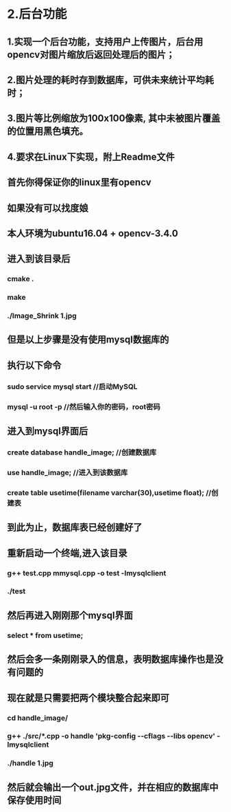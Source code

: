 # 2.后台功能

## 1.实现一个后台功能，支持用户上传图片，后台用opencv对图片缩放后返回处理后的图片；
## 2.图片处理的耗时存到数据库，可供未来统计平均耗时；
## 3.图片等比例缩放为100x100像素, 其中未被图片覆盖的位置用黑色填充。
## 4.要求在Linux下实现，附上Readme文件

## 首先你得保证你的linux里有opencv
## 如果没有可以找度娘
## 本人环境为ubuntu16.04 + opencv-3.4.0
## 进入到该目录后

### cmake .
### make
### ./Image_Shrink 1.jpg

## 但是以上步骤是没有使用mysql数据库的

## 执行以下命令

### sudo service mysql start //启动MySQL
### mysql -u root -p  //然后输入你的密码，root密码

##  进入到mysql界面后  
### create database handle_image;   //创建数据库
### use handle_image;          //进入到该数据库
### create table usetime(filename varchar(30),usetime float); //创建表

## 到此为止，数据库表已经创建好了

## 重新启动一个终端,进入该目录

###  g++ test.cpp mmysql.cpp -o test -lmysqlclient
###  ./test

## 然后再进入刚刚那个mysql界面

### select * from usetime;

## 然后会多一条刚刚录入的信息，表明数据库操作也是没有问题的

## 现在就是只需要把两个模块整合起来即可

### cd handle_image/
### g++ ./src/*.cpp -o handle 'pkg-config --cflags --libs opencv' -lmysqlclient
### ./handle 1.jpg
## 然后就会输出一个out.jpg文件，并在相应的数据库中保存使用时间


